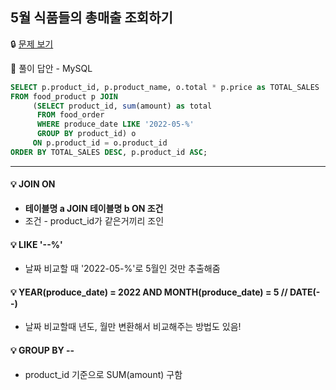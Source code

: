 ## **5월 식품들의 총매출 조회하기**

🔒 [문제 보기](https://school.programmers.co.kr/learn/courses/30/lessons/131117)

🔑 풀이 답안 - MySQL

```SQL
SELECT p.product_id, p.product_name, o.total * p.price as TOTAL_SALES
FROM food_product p JOIN
     (SELECT product_id, sum(amount) as total
      FROM food_order
      WHERE produce_date LIKE '2022-05-%'
      GROUP BY product_id) o
     ON p.product_id = o.product_id
ORDER BY TOTAL_SALES DESC, p.product_id ASC;
```

------

#### 💡 JOIN ON

- **테이블명 a JOIN 테이블명 b ON 조건**
- 조건 - product_id가 같은거끼리 조인

#### 💡 LIKE '--%'

- 날짜 비교할 때 '2022-05-%'로 5월인 것만 추출해줌

#### 💡 YEAR(produce_date) = 2022 AND MONTH(produce_date) = 5 // DATE(--)

- 날짜 비교할때 년도, 월만 변환해서 비교해주는 방법도 있음!

#### 💡 GROUP BY --

- product_id 기준으로 SUM(amount) 구함